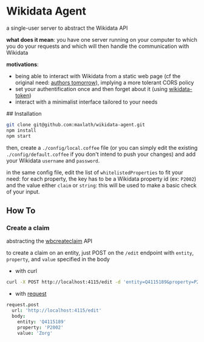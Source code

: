# Wikidata Agent

a single-user server to abstract the Wikidata API

**what does it mean**: you have one server running on your computer to which you do your requests and which will then handle the communication with Wikidata

**motivations**:
- being able to interact with Wikidata from a static web page (cf the original need: [authors tomorrow](https://github.com/inventaire/inventaire-authors-birthday#authors-tomorrow)), implying a more tolerant CORS policy
- set your authentification once and then forget about it (using [wikidata-token](https://github.com/maxlath/wikidata-token))
- interact with a minimalist interface tailored to your needs

## Installation

```bash
git clone git@github.com:maxlath/wikidata-agent.git
npm install
npm start
```

then, create a `./config/local.coffee` file (or you can simply edit the existing `./config/default.coffee` if you don't intend to push your changes) and add your Wikidata `username` and `password`.

in the same config file, edit the list of `whitelistedProperties` to fit your need:
for each property, the key has to be a Wikidata property id (ex: `P2002`) and the value either `claim` or `string`: this will be used to make a basic check of your input.

## How To

### Create a claim
abstracting the [wbcreateclaim](https://www.wikidata.org/w/api.php?action=help&modules=wbcreateclaim) API

to create a claim on an entity, just POST on the `/edit` endpoint with `entity`, `property`, and `value` specified in the body

* with curl

```bash
curl -X POST http://localhost:4115/edit -d 'entity=Q4115189&property=P2002&value=Zorg'
```

* with [request](https://github.com/request/request)

```coffeescript
request.post
  url: 'http://localhost:4115/edit'
  body:
    entity: 'Q4115189'
    property: 'P2002'
    value: 'Zorg'

```
